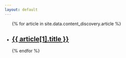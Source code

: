 ```yaml
---
layout: default
---
```


<ul>
  {% for article in site.data.content_discovery.article %}
    <li>
      <a href="{{site.url}}{{ article[1].slug }}"><h2>{{ article[1].title }}</h2></a>
    </li>
  {% endfor %}
</ul>

